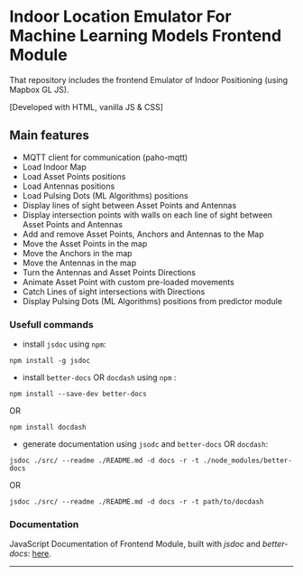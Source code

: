 # Indoor Location Emulator For Machine Learning Models Frontend Module 

That repository includes the frontend Emulator of Indoor Positioning (using Mapbox GL JS).

[Developed with HTML, vanilla JS & CSS]

## Main features

- MQTT client for communication (paho-mqtt)
- Load Indoor Map
- Load Asset Points positions 
- Load Antennas positions 
- Load Pulsing Dots (ML Algorithms) positions
- Display lines of sight between Asset Points and Antennas
- Display intersection points with walls on each line of sight between Asset Points and Antennas
- Add and remove Asset Points, Anchors and Antennas to the Map
- Move the Asset Points in the map
- Move the Anchors in the map
- Move the Antennas in the map
- Turn the Antennas and Asset Points Directions
- Animate Asset Point with custom pre-loaded movements  
- Catch Lines of sight intersections with Directions
- Display Pulsing Dots (ML Algorithms) positions from predictor module

### Usefull commands
- install ```jsdoc``` using ```npm```:
```
npm install -g jsdoc
```

- install ```better-docs``` OR ```docdash``` using ```npm``` :
```
npm install --save-dev better-docs
```

OR

```
npm install docdash
```

- generate documentation using ```jsodc``` and ```better-docs``` OR ```docdash```: 
```
jsdoc ./src/ --readme ./README.md -d docs -r -t ./node_modules/better-docs
```

OR

```
jsdoc ./src/ --readme ./README.md -d docs -r -t path/to/docdash
```

### Documentation

JavaScript Documentation of Frontend Module, built with <em>jsdoc</em> and <em>better-docs</em>: [here](https://atnog.github.io/indoor-location-emulator-frontend/).

---